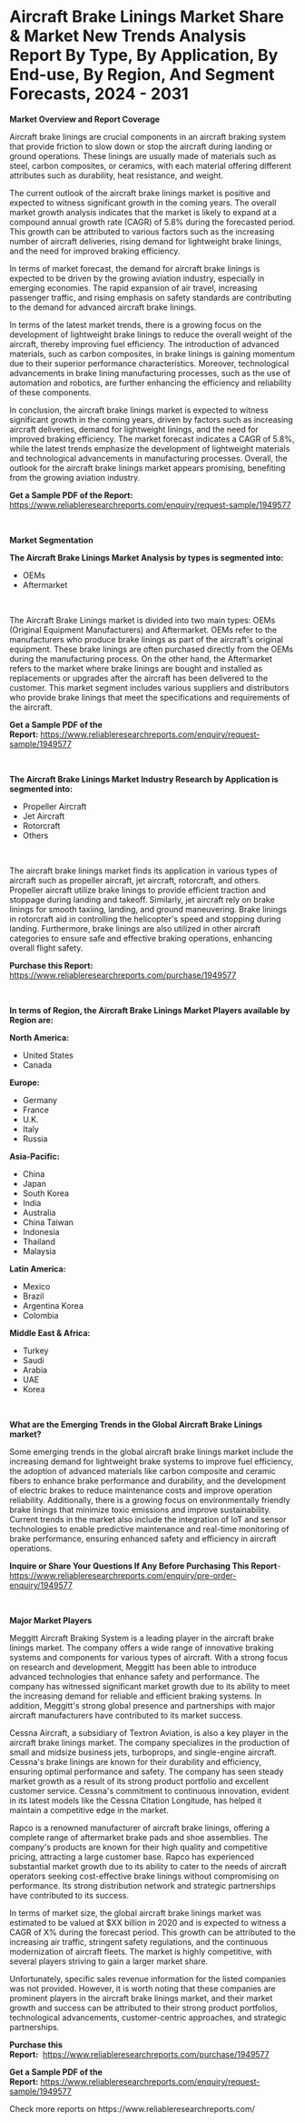 <p><h1>Aircraft Brake Linings Market Share & Market New Trends Analysis Report By Type, By Application, By End-use, By Region, And Segment Forecasts, 2024 - 2031</h1></p><p><strong>Market Overview and Report Coverage</strong></p>
<p><p>Aircraft brake linings are crucial components in an aircraft braking system that provide friction to slow down or stop the aircraft during landing or ground operations. These linings are usually made of materials such as steel, carbon composites, or ceramics, with each material offering different attributes such as durability, heat resistance, and weight.</p><p>The current outlook of the aircraft brake linings market is positive and expected to witness significant growth in the coming years. The overall market growth analysis indicates that the market is likely to expand at a compound annual growth rate (CAGR) of 5.8% during the forecasted period. This growth can be attributed to various factors such as the increasing number of aircraft deliveries, rising demand for lightweight brake linings, and the need for improved braking efficiency.</p><p>In terms of market forecast, the demand for aircraft brake linings is expected to be driven by the growing aviation industry, especially in emerging economies. The rapid expansion of air travel, increasing passenger traffic, and rising emphasis on safety standards are contributing to the demand for advanced aircraft brake linings.</p><p>In terms of the latest market trends, there is a growing focus on the development of lightweight brake linings to reduce the overall weight of the aircraft, thereby improving fuel efficiency. The introduction of advanced materials, such as carbon composites, in brake linings is gaining momentum due to their superior performance characteristics. Moreover, technological advancements in brake lining manufacturing processes, such as the use of automation and robotics, are further enhancing the efficiency and reliability of these components.</p><p>In conclusion, the aircraft brake linings market is expected to witness significant growth in the coming years, driven by factors such as increasing aircraft deliveries, demand for lightweight linings, and the need for improved braking efficiency. The market forecast indicates a CAGR of 5.8%, while the latest trends emphasize the development of lightweight materials and technological advancements in manufacturing processes. Overall, the outlook for the aircraft brake linings market appears promising, benefiting from the growing aviation industry.</p></p>
<p><strong>Get a Sample PDF of the Report:</strong> <a href="https://www.reliableresearchreports.com/enquiry/request-sample/1949577">https://www.reliableresearchreports.com/enquiry/request-sample/1949577</a></p>
<p>&nbsp;</p>
<p><strong>Market Segmentation</strong></p>
<p><strong>The Aircraft Brake Linings Market Analysis by types is segmented into:</strong></p>
<p><ul><li>OEMs</li><li>Aftermarket</li></ul></p>
<p>&nbsp;</p>
<p><p>The Aircraft Brake Linings market is divided into two main types: OEMs (Original Equipment Manufacturers) and Aftermarket. OEMs refer to the manufacturers who produce brake linings as part of the aircraft's original equipment. These brake linings are often purchased directly from the OEMs during the manufacturing process. On the other hand, the Aftermarket refers to the market where brake linings are bought and installed as replacements or upgrades after the aircraft has been delivered to the customer. This market segment includes various suppliers and distributors who provide brake linings that meet the specifications and requirements of the aircraft.</p></p>
<p><strong>Get a Sample PDF of the Report:</strong>&nbsp;<a href="https://www.reliableresearchreports.com/enquiry/request-sample/1949577">https://www.reliableresearchreports.com/enquiry/request-sample/1949577</a></p>
<p>&nbsp;</p>
<p><strong>The Aircraft Brake Linings Market Industry Research by Application is segmented into:</strong></p>
<p><ul><li>Propeller Aircraft</li><li>Jet Aircraft</li><li>Rotorcraft</li><li>Others</li></ul></p>
<p>&nbsp;</p>
<p><p>The aircraft brake linings market finds its application in various types of aircraft such as propeller aircraft, jet aircraft, rotorcraft, and others. Propeller aircraft utilize brake linings to provide efficient traction and stoppage during landing and takeoff. Similarly, jet aircraft rely on brake linings for smooth taxiing, landing, and ground maneuvering. Brake linings in rotorcraft aid in controlling the helicopter's speed and stopping during landing. Furthermore, brake linings are also utilized in other aircraft categories to ensure safe and effective braking operations, enhancing overall flight safety.</p></p>
<p><strong>Purchase this Report:</strong>&nbsp; <a href="https://www.reliableresearchreports.com/purchase/1949577">https://www.reliableresearchreports.com/purchase/1949577</a></p>
<p>&nbsp;</p>
<p><strong>In terms of Region, the Aircraft Brake Linings Market Players available by Region are:</strong></p>
<p>
    <p> <strong> North America: </strong>
        <ul>
            <li>United States</li>
            <li>Canada</li>
        </ul>
        </p> 
    <p> <strong> Europe: </strong>
        <ul>
            <li>Germany</li>
            <li>France</li>
            <li>U.K.</li>
            <li>Italy</li>
            <li>Russia</li>
        </ul>
        </p> 
    <p> <strong> Asia-Pacific: </strong>
        <ul>
            <li>China</li>
            <li>Japan</li>
            <li>South Korea</li>
            <li>India</li>
            <li>Australia</li>
            <li>China Taiwan</li>
            <li>Indonesia</li>
            <li>Thailand</li>
            <li>Malaysia</li>
        </ul>
        </p> 
    <p> <strong> Latin America: </strong>
        <ul>
            <li>Mexico</li>
            <li>Brazil</li>
            <li>Argentina Korea</li>
            <li>Colombia</li>
        </ul>
        </p> 
    <p> <strong> Middle East & Africa: </strong>
        <ul>
            <li>Turkey</li>
            <li>Saudi</li>
            <li>Arabia</li>
            <li>UAE</li>
            <li>Korea</li>
        </ul>
    </p>
    </p>
<p>&nbsp;</p>
<p><strong>What are the Emerging Trends in the Global Aircraft Brake Linings market?</strong></p>
<p><p>Some emerging trends in the global aircraft brake linings market include the increasing demand for lightweight brake systems to improve fuel efficiency, the adoption of advanced materials like carbon composite and ceramic fibers to enhance brake performance and durability, and the development of electric brakes to reduce maintenance costs and improve operation reliability. Additionally, there is a growing focus on environmentally friendly brake linings that minimize toxic emissions and improve sustainability. Current trends in the market also include the integration of IoT and sensor technologies to enable predictive maintenance and real-time monitoring of brake performance, ensuring enhanced safety and efficiency in aircraft operations.</p></p>
<p><strong>Inquire or Share Your Questions If Any Before Purchasing This Report</strong>- <a href="https://www.reliableresearchreports.com/enquiry/pre-order-enquiry/1949577">https://www.reliableresearchreports.com/enquiry/pre-order-enquiry/1949577</a></p>
<p>&nbsp;</p>
<p><strong>Major Market Players</strong></p>
<p><p>Meggitt Aircraft Braking System is a leading player in the aircraft brake linings market. The company offers a wide range of innovative braking systems and components for various types of aircraft. With a strong focus on research and development, Meggitt has been able to introduce advanced technologies that enhance safety and performance. The company has witnessed significant market growth due to its ability to meet the increasing demand for reliable and efficient braking systems. In addition, Meggitt's strong global presence and partnerships with major aircraft manufacturers have contributed to its market success.</p><p>Cessna Aircraft, a subsidiary of Textron Aviation, is also a key player in the aircraft brake linings market. The company specializes in the production of small and midsize business jets, turboprops, and single-engine aircraft. Cessna's brake linings are known for their durability and efficiency, ensuring optimal performance and safety. The company has seen steady market growth as a result of its strong product portfolio and excellent customer service. Cessna's commitment to continuous innovation, evident in its latest models like the Cessna Citation Longitude, has helped it maintain a competitive edge in the market.</p><p>Rapco is a renowned manufacturer of aircraft brake linings, offering a complete range of aftermarket brake pads and shoe assemblies. The company's products are known for their high quality and competitive pricing, attracting a large customer base. Rapco has experienced substantial market growth due to its ability to cater to the needs of aircraft operators seeking cost-effective brake linings without compromising on performance. Its strong distribution network and strategic partnerships have contributed to its success.</p><p>In terms of market size, the global aircraft brake linings market was estimated to be valued at $XX billion in 2020 and is expected to witness a CAGR of X% during the forecast period. This growth can be attributed to the increasing air traffic, stringent safety regulations, and the continuous modernization of aircraft fleets. The market is highly competitive, with several players striving to gain a larger market share.</p><p>Unfortunately, specific sales revenue information for the listed companies was not provided. However, it is worth noting that these companies are prominent players in the aircraft brake linings market, and their market growth and success can be attributed to their strong product portfolios, technological advancements, customer-centric approaches, and strategic partnerships.</p></p>
<p><strong>Purchase this Report:</strong>&nbsp;&nbsp;<a href="https://www.reliableresearchreports.com/purchase/1949577">https://www.reliableresearchreports.com/purchase/1949577</a></p>
<p></p>
<p><strong>Get a Sample PDF of the Report:</strong>&nbsp;<a href="https://www.reliableresearchreports.com/enquiry/request-sample/1949577">https://www.reliableresearchreports.com/enquiry/request-sample/1949577</a></p>
<p>Check more reports on https://www.reliableresearchreports.com/</p>